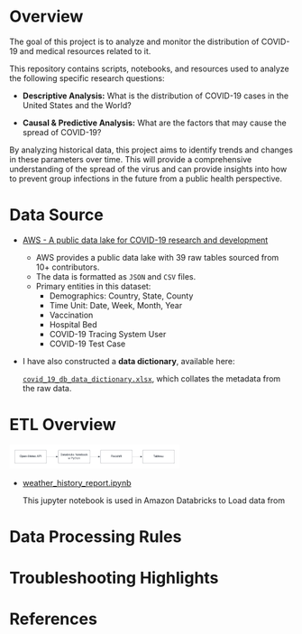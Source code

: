 # Overview
The goal of this project is to analyze and monitor the distribution of COVID-19 and medical resources related to it.

This repository contains scripts, notebooks, and resources used to analyze the following specific research questions:

- <b> Descriptive Analysis:</b> What is the distribution of COVID-19 cases in the United States and the World? 

- <b> Causal & Predictive Analysis:</b> What are the factors that may cause the spread of COVID-19? 

By analyzing historical data, this project aims to identify trends and changes in these parameters over time. This will provide a comprehensive understanding of the spread of the virus and can provide insights into how to prevent group infections in the future from a public health perspective.



# Data Source
- [AWS - A public data lake for COVID-19 research and development](https://aws.amazon.com/covid-19-data-lake/)
  - AWS provides a public data lake with 39 raw tables sourced from 10+ contributors.
  - The data is formatted as `JSON` and `CSV` files.
  - Primary entities in this dataset:
    - Demographics: Country, State, County
    - Time Unit: Date, Week, Month, Year
    - Vaccination
    - Hospital Bed
    - COVID-19 Tracing System User
    - COVID-19 Test Case
- I have also constructed a <b>data dictionary</b>, available here:

  [`covid_19_db_data_dictionary.xlsx`](https://github.com/irenejiazhou/Data-Engineering-Projects-Public/blob/main/COVID_ETL_Project/covid_19_db_data_dictionary.xlsx), which collates the metadata from the raw data.

# ETL Overview
<img src="https://github.com/irenejiazhou/Data-Engineering-Projects/blob/main/Weather_Analysis_Project/Others/etl_architecture.png"  width="60%" height="60%">

- [weather_history_report.ipynb](https://github.com/irenejiazhou/Data-Engineering-Projects-Public/blob/main/Weather_Analysis_Project/weather_history_report.ipynb)

  This jupyter notebook is used in Amazon Databricks to Load data from 



# Data Processing Rules



# Troubleshooting Highlights










# References

